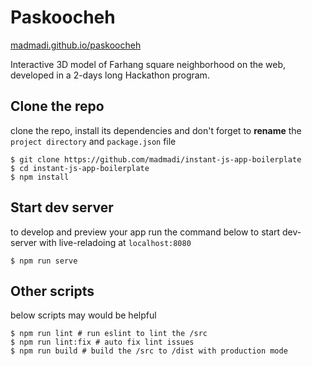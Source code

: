 # Paskoocheh

[madmadi.github.io/paskoocheh](https://madmadi.github.io/paskoocheh/)

Interactive 3D model of Farhang square neighborhood on the web, developed in a 2-days long Hackathon program.

## Clone the repo
clone the repo, install its dependencies and
don't forget to **rename** the `project directory` and `package.json` file
```console
$ git clone https://github.com/madmadi/instant-js-app-boilerplate
$ cd instant-js-app-boilerplate
$ npm install
```

## Start dev server
to develop and preview your app run the command below to start dev-server
with live-reladoing at `localhost:8080`
```console
$ npm run serve
```

## Other scripts
below scripts may would be helpful
```console
$ npm run lint # run eslint to lint the /src
$ npm run lint:fix # auto fix lint issues
$ npm run build # build the /src to /dist with production mode
```